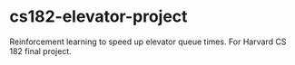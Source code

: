 # cs182-elevator-project
Reinforcement learning to speed up elevator queue times. For Harvard CS 182 final project.
